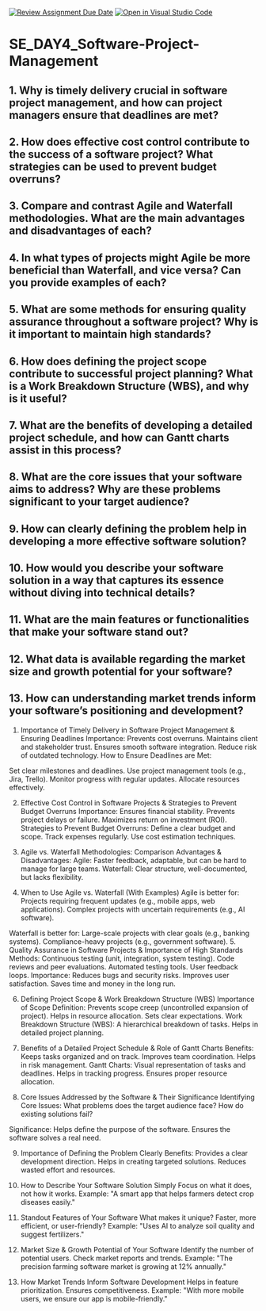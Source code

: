 [![Review Assignment Due Date](https://classroom.github.com/assets/deadline-readme-button-22041afd0340ce965d47ae6ef1cefeee28c7c493a6346c4f15d667ab976d596c.svg)](https://classroom.github.com/a/9pw6JKcu)
[![Open in Visual Studio Code](https://classroom.github.com/assets/open-in-vscode-2e0aaae1b6195c2367325f4f02e2d04e9abb55f0b24a779b69b11b9e10269abc.svg)](https://classroom.github.com/online_ide?assignment_repo_id=18468337&assignment_repo_type=AssignmentRepo)
# SE_DAY4_Software-Project-Management
## 1. Why is timely delivery crucial in software project management, and how can project managers ensure that deadlines are met?
## 2. How does effective cost control contribute to the success of a software project? What strategies can be used to prevent budget overruns?
## 3. Compare and contrast Agile and Waterfall methodologies. What are the main advantages and disadvantages of each?
## 4. In what types of projects might Agile be more beneficial than Waterfall, and vice versa? Can you provide examples of each?
## 5. What are some methods for ensuring quality assurance throughout a software project? Why is it important to maintain high standards?
## 6. How does defining the project scope contribute to successful project planning? What is a Work Breakdown Structure (WBS), and why is it useful?
## 7. What are the benefits of developing a detailed project schedule, and how can Gantt charts assist in this process?
## 8. What are the core issues that your software aims to address? Why are these problems significant to your target audience?
## 9. How can clearly defining the problem help in developing a more effective software solution?
## 10. How would you describe your software solution in a way that captures its essence without diving into technical details?
## 11. What are the main features or functionalities that make your software stand out?
## 12. What data is available regarding the market size and growth potential for your software?
## 13. How can understanding market trends inform your software’s positioning and development?

1. Importance of Timely Delivery in Software Project Management & Ensuring Deadlines
Importance:
Prevents cost overruns.
Maintains client and stakeholder trust.
Ensures smooth software integration.
Reduce risk of outdated technology.
How to Ensure Deadlines are Met:

Set clear milestones and deadlines.
Use project management tools (e.g., Jira, Trello).
Monitor progress with regular updates.
Allocate resources effectively.

2. Effective Cost Control in Software Projects & Strategies to Prevent Budget Overruns
Importance:
Ensures financial stability.
Prevents project delays or failure.
Maximizes return on investment (ROI).
Strategies to Prevent Budget Overruns:
Define a clear budget and scope.
Track expenses regularly.
Use cost estimation techniques.

3. Agile vs. Waterfall Methodologies: Comparison
Advantages & Disadvantages:
Agile: Faster feedback, adaptable, but can be hard to manage for large teams.
Waterfall: Clear structure, well-documented, but lacks flexibility.

4. When to Use Agile vs. Waterfall (With Examples)
Agile is better for:
Projects requiring frequent updates (e.g., mobile apps, web applications).
Complex projects with uncertain requirements (e.g., AI software).

Waterfall is better for:
Large-scale projects with clear goals (e.g., banking systems).
Compliance-heavy projects (e.g., government software).
5. Quality Assurance in Software Projects & Importance of High Standards
Methods:
Continuous testing (unit, integration, system testing).
Code reviews and peer evaluations.
Automated testing tools.
User feedback loops.
Importance:
Reduces bugs and security risks.
Improves user satisfaction.
Saves time and money in the long run.

6. Defining Project Scope & Work Breakdown Structure (WBS)
Importance of Scope Definition:
Prevents scope creep (uncontrolled expansion of project).
Helps in resource allocation.
Sets clear expectations.
Work Breakdown Structure (WBS):
A hierarchical breakdown of tasks.
Helps in detailed project planning.

7. Benefits of a Detailed Project Schedule & Role of Gantt Charts
Benefits:
Keeps tasks organized and on track.
Improves team coordination.
Helps in risk management.
Gantt Charts:
Visual representation of tasks and deadlines.
Helps in tracking progress.
Ensures proper resource allocation.

8. Core Issues Addressed by the Software & Their Significance
Identifying Core Issues:
What problems does the target audience face?
How do existing solutions fail?

Significance:
Helps define the purpose of the software.
Ensures the software solves a real need.

9. Importance of Defining the Problem Clearly
Benefits:
Provides a clear development direction.
Helps in creating targeted solutions.
Reduces wasted effort and resources.

10. How to Describe Your Software Solution Simply
Focus on what it does, not how it works.
Example: "A smart app that helps farmers detect crop diseases easily."

11. Standout Features of Your Software
What makes it unique?
Faster, more efficient, or user-friendly?
Example: "Uses AI to analyze soil quality and suggest fertilizers."

12. Market Size & Growth Potential of Your Software
Identify the number of potential users.
Check market reports and trends.
Example: "The precision farming software market is growing at 12% annually."

13. How Market Trends Inform Software Development
Helps in feature prioritization.
Ensures competitiveness.
Example: "With more mobile users, we ensure our app is mobile-friendly."



